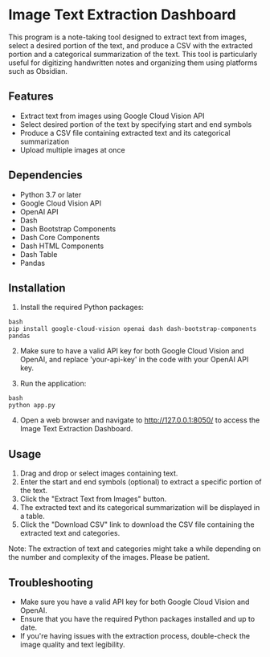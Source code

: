 # Image Text Extraction Dashboard

This program is a note-taking tool designed to extract text from images, select a desired portion of the text, and produce a CSV with the extracted portion and a categorical summarization of the text. This tool is particularly useful for digitizing handwritten notes and organizing them using platforms such as Obsidian.

## Features

- Extract text from images using Google Cloud Vision API
- Select desired portion of the text by specifying start and end symbols
- Produce a CSV file containing extracted text and its categorical summarization
- Upload multiple images at once

## Dependencies

- Python 3.7 or later
- Google Cloud Vision API
- OpenAI API
- Dash
- Dash Bootstrap Components
- Dash Core Components
- Dash HTML Components
- Dash Table
- Pandas

## Installation

1. Install the required Python packages:

```
bash
pip install google-cloud-vision openai dash dash-bootstrap-components pandas
```

2. Make sure to have a valid API key for both Google Cloud Vision and OpenAI, and replace 'your-api-key' in the code with your OpenAI API key.

3. Run the application:

```
bash
python app.py
```

4. Open a web browser and navigate to http://127.0.0.1:8050/ to access the Image Text Extraction Dashboard.

## Usage

1. Drag and drop or select images containing text.
2. Enter the start and end symbols (optional) to extract a specific portion of the text.
3. Click the "Extract Text from Images" button.
4. The extracted text and its categorical summarization will be displayed in a table.
5. Click the "Download CSV" link to download the CSV file containing the extracted text and categories.

Note: The extraction of text and categories might take a while depending on the number and complexity of the images. Please be patient.

## Troubleshooting

- Make sure you have a valid API key for both Google Cloud Vision and OpenAI.
- Ensure that you have the required Python packages installed and up to date.
- If you're having issues with the extraction process, double-check the image quality and text legibility.
